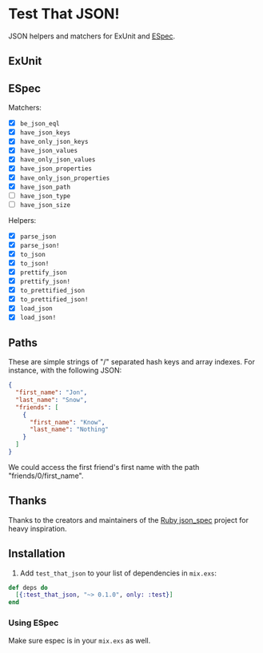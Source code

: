 # Test That JSON!

JSON helpers and matchers for ExUnit and [ESpec](https://github.com/antonmi/espec).

## ExUnit

## ESpec

Matchers:

- [x] `be_json_eql`
- [x] `have_json_keys`
- [x] `have_only_json_keys`
- [x] `have_json_values`
- [x] `have_only_json_values`
- [x] `have_json_properties`
- [x] `have_only_json_properties`
- [x] `have_json_path`
- [ ] `have_json_type`
- [ ] `have_json_size`

Helpers:

- [x] `parse_json`
- [x] `parse_json!`
- [x] `to_json`
- [x] `to_json!`
- [x] `prettify_json`
- [x] `prettify_json!`
- [x] `to_prettified_json`
- [x] `to_prettified_json!`
- [x] `load_json`
- [x] `load_json!`

## Paths

These are simple strings of "/" separated hash keys and array indexes. For instance, with the following JSON:

``` json
{
  "first_name": "Jon",
  "last_name": "Snow",
  "friends": [
    {
      "first_name": "Know",
      "last_name": "Nothing"
    }
  ]
}
```

We could access the first friend's first name with the path "friends/0/first_name".

## Thanks

Thanks to the creators and maintainers of the [Ruby json_spec](https://github.com/collectiveidea/json_spec) project for heavy inspiration.

## Installation

1. Add `test_that_json` to your list of dependencies in `mix.exs`:

  ```elixir
  def deps do
    [{:test_that_json, "~> 0.1.0", only: :test}]
  end
  ```

### Using ESpec

Make sure espec is in your `mix.exs` as well.
